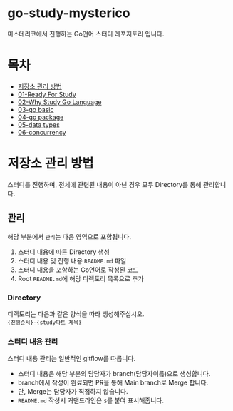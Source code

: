 # go-study-mysterico
미스테리코에서 진행하는 Go언어 스터디 레포지토리 입니다.

# 목차
* [저장소 관리 방법](#저장소-관리-방법)
* [01-Ready For Study](01-ready-for-study)
* [02-Why Study Go Language](02-why-study-go-lang)
* [03-go basic](03-go-basic)
* [04-go package](04-go-package)
* [05-data types](05-data-types)
* [06-concurrency](06-concurrency)


# 저장소 관리 방법
스터디를 진행하며, 전체에 관련된 내용이 아닌 경우 모두 Directory를 통해 관리합니다.
## 관리
해당 부분에서 `관리`는 다음 영역으로 포함됩니다. 
1. 스터디 내용에 따른 Directory 생성 
2. 스터디 내용 및 진행 내용 `README.md` 파일
3. 스터디 내용을 포함하는 Go언어로 작성된 코드
4. Root `README.md`에 해당 디렉토리 목록으로 추가
### Directory
디렉토리는 다음과 같은 양식을 따라 생성해주십시오.    
`{진행순서}-{study파트 제목}`
### 스터디 내용 관리
스터디 내용 관리는 일반적인 gitflow를 따릅니다.
* 스터디 내용은 해당 부분의 담당자가 branch(담당자이름)으로 생성합니다.    
* branch에서 작성이 완료되면 PR을 통해 Main branch로 Merge 합니다.    
* 단, Merge는 담당자가 직접하지 않습니다.
* `README.md` 작성시 커맨드라인은 `$`를 붙여 표시해줍니다.
